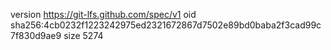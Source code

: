 version https://git-lfs.github.com/spec/v1
oid sha256:4cb0232f1223242975ed2321672867d7502e89bd0baba2f3cad99c7f830d9ae9
size 5274
